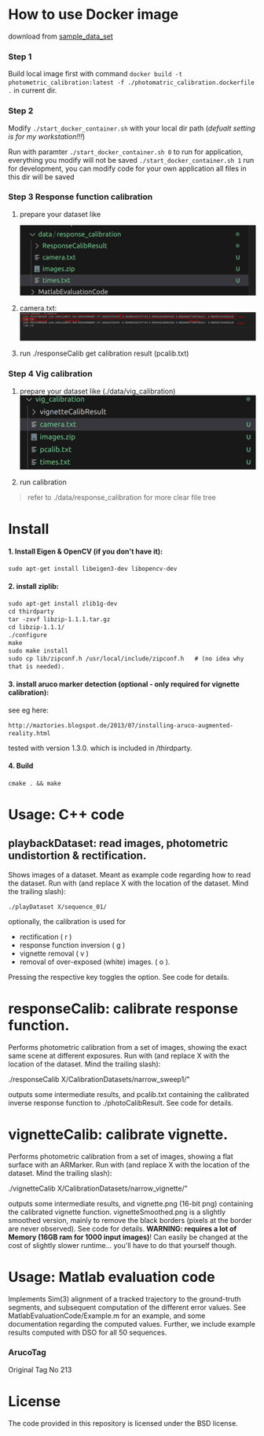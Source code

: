 # How to use Docker image

download from [sample_data_set](https://drive.google.com/drive/u/0/folders/1zkoU91-DGoDyWFAgJs8TELUl3NHMCZC4?hl=zh-TW) 

### Step 1
Build local image first with command ` docker build -t photometric_calibration:latest -f ./photomatric_calibration.dockerfile . `   in current dir.

### Step 2

Modify `./start_docker_container.sh` with your local dir path (*defualt setting is for my workstation!!!*)

Run with paramter
`./start_docker_container.sh 0` to run for application, everything you modify will not be saved
`./start_docker_container.sh 1` run for development, you can modify code for your own application all files in this dir will be saved

### Step 3  Response function calibration

1. prepare your dataset like 

   ![image-20230829160414817](https://raw.githubusercontent.com/Peize-Liu/my-images/master/202308291604835.png)

2. camera.txt:
   ![image-20230829160619717](https://raw.githubusercontent.com/Peize-Liu/my-images/master/202308291606762.png)
3. run ./responseCalib get  calibration result (pcalib.txt)

### Step 4 Vig calibration

1. prepare your dataset like (./data/vig_calibration)![image-20230829160841688](https://raw.githubusercontent.com/Peize-Liu/my-images/master/202308291608720.png)

2. run calibration

> refer to ./data/response_calibration for more clear file tree


# Install

#### 1. Install Eigen & OpenCV (if you don't have it):
    sudo apt-get install libeigen3-dev libopencv-dev

#### 2. install ziplib:
    sudo apt-get install zlib1g-dev
    cd thirdparty
    tar -zxvf libzip-1.1.1.tar.gz
    cd libzip-1.1.1/
    ./configure
    make
    sudo make install
    sudo cp lib/zipconf.h /usr/local/include/zipconf.h   # (no idea why that is needed).


#### 3. install aruco marker detection (optional - only required for vignette calibration):
see eg here: 

    http://maztories.blogspot.de/2013/07/installing-aruco-augmented-reality.html 

tested with version 1.3.0. which is included in /thirdparty.

#### 4. Build
    cmake . && make



# Usage: C++ code

## playbackDataset: read images, photometric undistortion & rectification.
Shows images of a dataset. Meant as example code regarding how to read the dataset.
Run with (and replace X with the location of the dataset. Mind the trailing slash):

    ./playDataset X/sequence_01/  


optionally, the calibration is used for 
- rectification ( r )
- response function inversion ( g )
- vignette removal ( v )
- removal of over-exposed (white) images. ( o ).

Pressing the respective key toggles the option. See code for details.


# responseCalib: calibrate response function.
Performs photometric calibration from a set of images, showing the exact same scene at different exposures.
Run with (and replace X with the location of the dataset. Mind the trailing slash):

./responseCalib X/CalibrationDatasets/narrow_sweep1/" 

outputs some intermediate results, and pcalib.txt containing the calibrated inverse response function to ./photoCalibResult. 
See code for details.


# vignetteCalib: calibrate vignette.
Performs photometric calibration from a set of images, showing a flat surface with an ARMarker.
Run with  (and replace X with the location of the dataset. Mind the trailing slash):

./vignetteCalib X/CalibrationDatasets/narrow_vignette/" 

outputs some intermediate results, and vignette.png (16-bit png) containing the calibrated vignette function.
vignetteSmoothed.png is a slightly smoothed version, mainly to remove the black borders (pixels at the border are never observed). See code for details.
**WARNING: requires a lot of Memory (16GB ram for 1000 input images)**! Can easily be changed at the cost of slightly slower runtime... you'll have to do that yourself though.



# Usage: Matlab evaluation code
Implements Sim(3) alignment of a tracked trajectory to the ground-truth segments, and subsequent computation of the different error values. See MatlabEvaluationCode/Example.m for an example, and some documentation regarding the computed values. Further, we include example results computed with DSO for all 50 sequences.


### ArucoTag
Original Tag No 213


#  License
The code provided in this repository is licensed under the BSD license.

